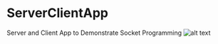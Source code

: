 # ServerClientApp
Server and Client App to Demonstrate Socket Programming
![alt text](https://github.com/rupesh-kumar-lpu/ServerClientApp/tree/main/Snapshots/Capture.JPG?raw=true)
